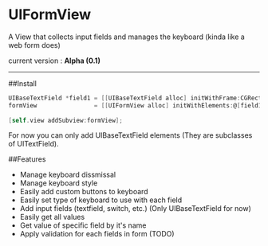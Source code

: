 # UIFormView
A View that collects input fields and manages the keyboard (kinda like a web form does)

current version : __Alpha (0.1)__

---

##Install
```objective-c
UIBaseTextField *field1 = [[UIBaseTextField alloc] initWithFrame:CGRectMake(20, 50, 150, 25) usingName:@"name" placeholder:@"Name"];
formView                = [[UIFormView alloc] initWithElements:@[field1] withFrame:self.view.bounds withKeyboardStyle:UIKeyboardAppearanceDark];
            
[self.view addSubview:formView];
```

For now you can only add UIBaseTextField elements (They are subclasses of UITextField).

##Features

- Manage keyboard dissmissal
- Manage keyboard style
- Easily add custom buttons to keyboard
- Easily set type of keyboard to use with each field
- Add input fields (textfield, switch, etc.) (Only UIBaseTextField for now)
- Easily get all values
- Get value of specific field by it's name
- Apply validation for each fields in form (TODO)
